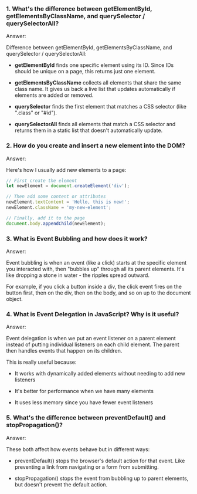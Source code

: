 ### 1. What's the difference between getElementById, getElementsByClassName, and querySelector / querySelectorAll?

Answer:

Difference between getElementById, getElementsByClassName, and querySelector / querySelectorAll:

- **getElementById** finds one specific element using its ID. Since IDs should be unique on a page, this returns just one element.

- **getElementsByClassName** collects all elements that share the same class name. It gives us back a live list that updates automatically if elements are added or removed.

- **querySelector** finds the first element that matches a CSS selector (like ".class" or "#id").

- **querySelectorAll** finds all elements that match a CSS selector and returns them in a static list that doesn't automatically update.

### 2. How do you create and insert a new element into the DOM?

Answer:

Here's how I usually add new elements to a page:

```javascript
// First create the element
let newElement = document.createElement('div');

// Then add some content or attributes
newElement.textContent = 'Hello, this is new!';
newElement.className = 'my-new-element';

// Finally, add it to the page
document.body.appendChild(newElement);
```

### 3. What is Event Bubbling and how does it work?

Answer:

Event bubbling is when an event (like a click) starts at the specific element you interacted with, then "bubbles up" through all its parent elements. It's like dropping a stone in water - the ripples spread outward.

For example, if you click a button inside a div, the click event fires on the button first, then on the div, then on the body, and so on up to the document object.

### 4. What is Event Delegation in JavaScript? Why is it useful?

Answer:

Event delegation is when we put an event listener on a parent element instead of putting individual listeners on each child element. The parent then handles events that happen on its children.

This is really useful because:

- It works with dynamically added elements without needing to add new listeners

- It's better for performance when we have many elements

- It uses less memory since you have fewer event listeners

### 5. What's the difference between preventDefault() and stopPropagation()?

Answer:

These both affect how events behave but in different ways:

- preventDefault() stops the browser's default action for that event. Like preventing a link from navigating or a form from submitting.

- stopPropagation() stops the event from bubbling up to parent elements, but doesn't prevent the default action.

